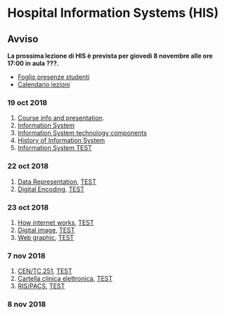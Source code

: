 # Hospital Information Systems (HIS)

## Avviso
__La prossima lezione di HIS è prevista per giovedì 8 novembre alle ore 17:00 in aula ???.__

<!--__Si consiglia di partecipare muniti di portatile.__-->

* [Foglio presenze studenti](http://svel.to/z51)
* [Calendario lezioni](http://svel.to/zxy)

### 19 oct 2018

1. [Course info and presentation](http://svel.to/nmf).
2. [Information System](http://svel.to/nmg)
3. [Information System technology components](http://svel.to/oc3)
4. [History of Information System](http://svel.to/oc8)
5. [Information System TEST](http://svel.to/n6j)

### 22 oct 2018

1. [Data Representation](http://svel.to/ojp), [TEST](http://svel.to/ojz)
2. [Digital Encoding](http://svel.to/ojq), [TEST](http://svel.to/oka)

### 23 oct 2018
1. [How internet works](http://svel.to/oe7), [TEST](http://svel.to/oe8)
1. [Digital image](http://svel.to/on0), [TEST](http://svel.to/omz)
2. [Web graphic](http://svel.to/on2), [TEST](http://svel.to/ndz)

### 7 nov 2018

1. [CEN/TC 251](http://svel.to/ou7), [TEST](http://svel.to/owu)
2. [Cartella clinica elettronica](http://svel.to/ou6), [TEST](http://svel.to/owv)
3. [RIS/PACS](http://svel.to/ouo), [TEST](http://svel.to/nf8)

### 8 nov 2018
<!--
1. [HL7](http://svel.to/njw), [TEST](http://svel.to/nki)
2. [Sistemi interattivi e interfacce d'uso](http://svel.to/p3y), [TEST](http://svel.to/p3z)
4. [Usabilità - Introduzione](http://svel.to/pk2), [TEST](http://svel.to/pob)
3. [La diversità degli utenti](http://svel.to/p6t), [TEST](http://svel.to/p6v)
-->
